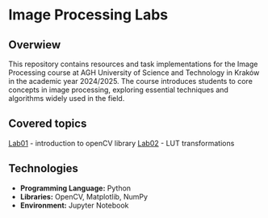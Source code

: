 # Image Processing Labs

## Overwiew

This repository contains resources and task implementations for the Image Processing course at AGH University of Science and Technology in Kraków in the academic year 2024/2025. The course introduces students to core concepts in image processing, exploring essential techniques and algorithms widely used in the field.

## Covered topics

[Lab01](/lab01-intro/) - introduction to openCV library
[Lab02](/lab02-poit-operations/) - LUT transformations

## Technologies

- **Programming Language:** Python
- **Libraries:** OpenCV, Matplotlib, NumPy
- **Environment:** Jupyter Notebook
